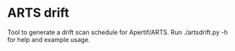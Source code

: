 # ARTS drift
Tool to generate a drift scan schedule for Apertif/ARTS.
Run ./artsdrift.py -h for help and example usage.
